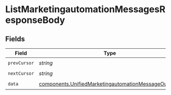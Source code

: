 # ListMarketingautomationMessagesResponseBody


## Fields

| Field                                                                                                                      | Type                                                                                                                       | Required                                                                                                                   | Description                                                                                                                |
| -------------------------------------------------------------------------------------------------------------------------- | -------------------------------------------------------------------------------------------------------------------------- | -------------------------------------------------------------------------------------------------------------------------- | -------------------------------------------------------------------------------------------------------------------------- |
| `prevCursor`                                                                                                               | *string*                                                                                                                   | :heavy_check_mark:                                                                                                         | N/A                                                                                                                        |
| `nextCursor`                                                                                                               | *string*                                                                                                                   | :heavy_check_mark:                                                                                                         | N/A                                                                                                                        |
| `data`                                                                                                                     | [components.UnifiedMarketingautomationMessageOutput](../../models/components/unifiedmarketingautomationmessageoutput.md)[] | :heavy_check_mark:                                                                                                         | N/A                                                                                                                        |